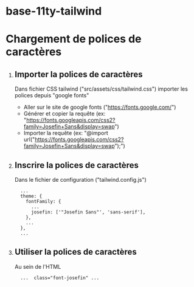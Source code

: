 # base-11ty-tailwind



# Chargement de polices de caractères
 1. ## Importer la polices de caractères
    Dans fichier CSS tailwind ("src/assets/css/tailwind.css") importer les polices depuis "google fonts"
    - Aller sur le site de google fonts ("https://fonts.google.com/")
    - Générer et copier la requête (ex: "https://fonts.googleapis.com/css2?family=Josefin+Sans&display=swap")
    - Importer la requête (ex: "@import url("https://fonts.googleapis.com/css2?family=Josefin+Sans&display=swap");")

  2. ## Inscrire la polices de caractères
      Dans le fichier de configuration ("tailwind.config.js")
      ```
        ...
        theme: {
          fontFamily: {
            ...
            josefin: ['"Josefin Sans"', 'sans-serif'],
          },
          ...
        },
        ...
      ```

  3. ## Utiliser la polices de caractères
      Au sein de l'HTML
        ``` 
          ...  class="font-josefin" ... 
        ```
    
   

